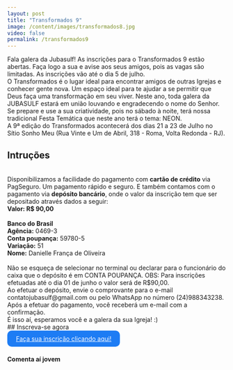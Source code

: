 ```yaml
---
layout: post
title: "Transformados 9"
image: /content/images/transformados8.jpg
video: false
permalink: /transformados9
---
```


Fala galera da Jubasulf! As inscrições para o Transformados 9 estão abertas. Faça logo a sua e avise aos seus amigos, pois as vagas são limitadas. As inscrições vão até o dia 5 de julho.
<br>
O Transformados é o lugar ideal para encontrar amigos de outras Igrejas e conhecer gente nova. Um espaço ideal para te ajudar a se permitir que Deus faça uma transformação em seu viver. Neste ano, toda galera da JUBASULF estará em união louvando e engradecendo o nome do Senhor.
<br>
Se prepare e use a sua criatividade, pois no sábado à noite, terá nossa tradicional Festa Temática que neste ano terá o tema: NEON. 
<br>
A 9ª edição do Transformados acontecerá dos dias 21 a 23 de Julho no Sítio Sonho Meu (Rua Vinte e Um de Abril, 318 - Roma, Volta Redonda - RJ).
<br>
## Intruções
<br>
Disponibilizamos a facilidade do pagamento com <b>cartão de crédito</b> via PagSeguro. Um pagamento rápido e seguro. E também contamos com o pagamento via <b>depósito bancário</b>, onde o valor da inscrição tem que ser depositado através dados a seguir:
<br>
<b>Valor: R$ 90,00</b><br>
<br>
<b>Banco do Brasil</b><br>
<b>Agência:</b> 0469-3<br> 
<b>Conta poupança:</b> 59780-5<br> 
<b>Variação:</b> 51<br>
<b>Nome:</b> Danielle França de Oliveira 
<br>
<br>
Não se esqueça de selecionar no terminal ou declarar para o funcionário do caixa que o depósito é em CONTA POUPANÇA.
OBS: Para inscrições efetuadas até o dia 01 de junho o valor será de R$90,00.
<br>
Ao efetuar o depósito, envie o comprovante para o e-mail contatojubasulf@gmail.com ou pelo WhatsApp no número (24)988343238.
<br>
Após a efetuar do pagamento, você receberá um e-mail com a confirmação.
<br> 
É isso aí, esperamos você e a galera da sua Igreja! :)
<br>
## Inscreva-se agora
<br>
<a href="https://goo.gl/forms/hwCObQWaahjG5Q802" target="_blank" style="background-color: #1d7cf4;
    display: inline-block;
    padding: 10px 20px;
    color: white;
    border-radius: 10px;">Faça sua inscrição clicando aqui!</a>

#### Comenta aí jovem

<div class="news-content-facebook-coments">
    <div id="disqus_thread"></div>
    <script type="text/javascript">
        /* * * CONFIGURATION VARIABLES: EDIT BEFORE PASTING INTO YOUR WEBPAGE * * */
        var disqus_shortname = 'jubasulfcombr'; // required: replace example with your forum shortname

        /* * * DON'T EDIT BELOW THIS LINE * * */
        (function() {
            var dsq = document.createElement('script'); dsq.type = 'text/javascript'; dsq.async = true;
            dsq.src = '//' + disqus_shortname + '.disqus.com/embed.js';
            (document.getElementsByTagName('head')[0] || document.getElementsByTagName('body')[0]).appendChild(dsq);
        })();
    </script>
    <noscript>Please enable JavaScript to view the <a href="http://disqus.com/?ref_noscript">comments powered by Disqus.</a></noscript>
    <a href="http://disqus.com" class="dsq-brlink">comments powered by <span class="logo-disqus">Disqus</span></a>  
</div>
